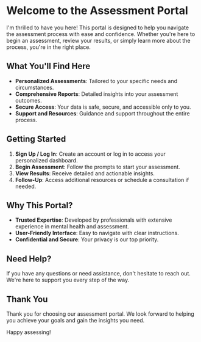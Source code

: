 # Welcome to the Assessment Portal

I'm thrilled to have you here! This portal is designed to help you navigate the assessment process with ease and confidence. Whether you're here to begin an assessment, review your results, or simply learn more about the process, you're in the right place.

## What You'll Find Here

- **Personalized Assessments**: Tailored to your specific needs and circumstances.
- **Comprehensive Reports**: Detailed insights into your assessment outcomes.
- **Secure Access**: Your data is safe, secure, and accessible only to you.
- **Support and Resources**: Guidance and support throughout the entire process.

## Getting Started

1. **Sign Up / Log In**: Create an account or log in to access your personalized dashboard.
2. **Begin Assessment**: Follow the prompts to start your assessment.
3. **View Results**: Receive detailed and actionable insights.
4. **Follow-Up**: Access additional resources or schedule a consultation if needed.

## Why This Portal?

- **Trusted Expertise**: Developed by professionals with extensive experience in mental health and assessment.
- **User-Friendly Interface**: Easy to navigate with clear instructions.
- **Confidential and Secure**: Your privacy is our top priority.

## Need Help?

If you have any questions or need assistance, don't hesitate to reach out. We're here to support you every step of the way.

## Thank You

Thank you for choosing our assessment portal. We look forward to helping you achieve your goals and gain the insights you need.

Happy assessing!
